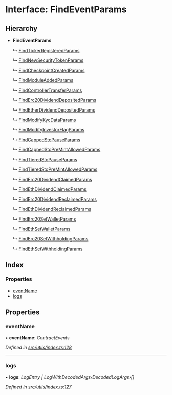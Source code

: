 # Interface: FindEventParams

## Hierarchy

- **FindEventParams**

  ↳ [FindTickerRegisteredParams](_utils_index_.findtickerregisteredparams.md)

  ↳ [FindNewSecurityTokenParams](_utils_index_.findnewsecuritytokenparams.md)

  ↳ [FindCheckpointCreatedParams](_utils_index_.findcheckpointcreatedparams.md)

  ↳ [FindModuleAddedParams](_utils_index_.findmoduleaddedparams.md)

  ↳ [FindControllerTransferParams](_utils_index_.findcontrollertransferparams.md)

  ↳ [FindErc20DividendDepositedParams](_utils_index_.finderc20dividenddepositedparams.md)

  ↳ [FindEtherDividendDepositedParams](_utils_index_.findetherdividenddepositedparams.md)

  ↳ [FindModifyKycDataParams](_utils_index_.findmodifykycdataparams.md)

  ↳ [FindModifyInvestorFlagParams](_utils_index_.findmodifyinvestorflagparams.md)

  ↳ [FindCappedStoPauseParams](_utils_index_.findcappedstopauseparams.md)

  ↳ [FindCappedStoPreMintAllowedParams](_utils_index_.findcappedstopremintallowedparams.md)

  ↳ [FindTieredStoPauseParams](_utils_index_.findtieredstopauseparams.md)

  ↳ [FindTieredStoPreMintAllowedParams](_utils_index_.findtieredstopremintallowedparams.md)

  ↳ [FindErc20DividendClaimedParams](_utils_index_.finderc20dividendclaimedparams.md)

  ↳ [FindEthDividendClaimedParams](_utils_index_.findethdividendclaimedparams.md)

  ↳ [FindErc20DividendReclaimedParams](_utils_index_.finderc20dividendreclaimedparams.md)

  ↳ [FindEthDividendReclaimedParams](_utils_index_.findethdividendreclaimedparams.md)

  ↳ [FindErc20SetWalletParams](_utils_index_.finderc20setwalletparams.md)

  ↳ [FindEthSetWalletParams](_utils_index_.findethsetwalletparams.md)

  ↳ [FindErc20SetWithholdingParams](_utils_index_.finderc20setwithholdingparams.md)

  ↳ [FindEthSetWithholdingParams](_utils_index_.findethsetwithholdingparams.md)

## Index

### Properties

- [eventName](_utils_index_.findeventparams.md#eventname)
- [logs](_utils_index_.findeventparams.md#logs)

## Properties

### eventName

• **eventName**: _ContractEvents_

_Defined in [src/utils/index.ts:128](https://github.com/PolymathNetwork/polymath-sdk/blob/d80c6e9/src/utils/index.ts#L128)_

---

### logs

• **logs**: _LogEntry | LogWithDecodedArgs‹DecodedLogArgs›[]_

_Defined in [src/utils/index.ts:127](https://github.com/PolymathNetwork/polymath-sdk/blob/d80c6e9/src/utils/index.ts#L127)_
